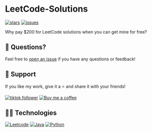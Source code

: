 # LeetCode-Solutions

[![stars](https://custom-icon-badges.demolab.com/github/stars/CompSciReels/Leetcode-Solutions?logo=star&logoColor=black)](https://github.com/CompSciReels/Leetcode-Solutions/stargazers "stars")
[![issues](https://custom-icon-badges.demolab.com/github/issues-raw/CompSciReels/Leetcode-Solutions?logo=issue)](https://github.com/CompSciReels/Leetcode-Solutions/issues "issues")

Why pay $200 for LeetCode solutions when you can get mine for free?  

## 💬 Questions?

Feel free to [open an issue](http://github.com/YourGitHubUsername/GeneralPrograms/issues/new/choose) if you have any questions or feedback!

## 🤩 Support 

If you like my work, give it a ⭐ and share it with your friends!

<p align="left">
  <a href="https://www.tiktok.com/@comp.sci.reels?lang=en">
    <img alt="tiktok follower" title="Follow my TikTok channel" src="https://custom-icon-badges.demolab.com/badge/TIKTOK-9B4E97?style=for-the-badge&logo=tiktok&logoColor=white&labelColor=7A3E85"/></a>
  <a href="https://buymeacoffee.com/comp.sci.reels">
    <img alt="Buy me a coffee" title="Buy me a coffee" src="https://custom-icon-badges.demolab.com/badge/-Buy_me_a_coffee-FF5E5B?style=for-the-badge&logo=kofi&logoColor=white"/>
  </a>
</p>

## 👨‍💻 Technologies 

[![Leetcode](https://custom-icon-badges.demolab.com/badge/-leetcode-#00000?style=for-the-badge&logo=leetcode&logoColor=white)](https://leetcode.com/)
[![Java](https://custom-icon-badges.demolab.com/badge/-Java-orange?style=for-the-badge&logo=Java&logoColor=white)](https://www.java.com/en/)
[![Python](https://custom-icon-badges.demolab.com/badge/-Python-blue?style=for-the-badge&logo=Python&logoColor=white)](https://www.python.org/)
